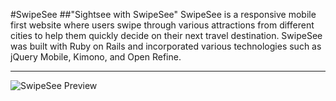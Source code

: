 #SwipeSee
##"Sightsee with SwipeSee"
SwipeSee is a responsive mobile first website where users swipe through various attractions from different cities to help them quickly decide on their next travel destination. SwipeSee was built with Ruby on Rails and incorporated various technologies such as jQuery Mobile, Kimono, and Open Refine.
___

![SwipeSee Preview](http://oi61.tinypic.com/2u584gg.jpg)


